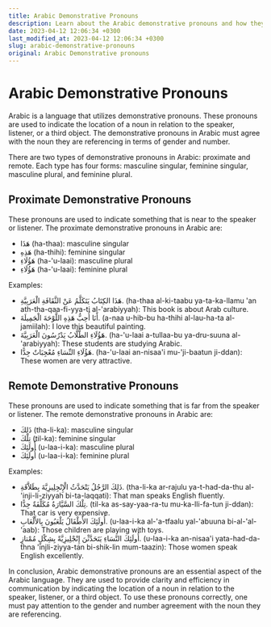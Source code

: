 ```yaml
---
title: Arabic Demonstrative Pronouns
description: Learn about the Arabic demonstrative pronouns and how they are used in the language.
date: 2023-04-12 12:06:34 +0300
last_modified_at: 2023-04-12 12:06:34 +0300
slug: arabic-demonstrative-pronouns
original: Arabic Demonstrative pronouns
---
```

# Arabic Demonstrative Pronouns 

Arabic is a language that utilizes demonstrative pronouns. These pronouns are used to indicate the location of a noun in relation to the speaker, listener, or a third object. The demonstrative pronouns in Arabic must agree with the noun they are referencing in terms of gender and number.

There are two types of demonstrative pronouns in Arabic: proximate and remote. Each type has four forms: masculine singular, feminine singular, masculine plural, and feminine plural.

## Proximate Demonstrative Pronouns

These pronouns are used to indicate something that is near to the speaker or listener. The proximate demonstrative pronouns in Arabic are:

- هَذَا (ha-thaa): masculine singular
- هَذِهِ (ha-thihi): feminine singular
- هَؤُلَاءِ (ha-'u-laai): masculine plural
- هَؤُلَاءِ (ha-'u-laai): feminine plural

Examples: 

- هَذَا الكِتَابُ يَتَكَلَّمُ عَنْ الثَّقَافَةِ الْعَرَبِيَّةِ. (ha-thaa al-ki-taabu ya-ta-ka-llamu 'an ath-tha-qaa-fi-yya-ti al-'arabiyyah): This book is about Arab culture.
- أََنَا أُحِبُّ هَذِهِ اللَّوْحَةَ الْجَمِيلَةَ. (a-naa u-hib-bu ha-thihi al-lau-ha-ta al-jamiilah): I love this beautiful painting.
- هَؤُلَاءِ الطُّلَّابُ يَدْرُسُونَ الْعَرَبِيَّةَ. (ha-'u-laai a-tullaa-bu ya-dru-suuna al-'arabiyyah): These students are studying Arabic.
- هَؤُلَاءِ النِّسَاءِ مُعْجِبَاتٌ جِدًّا. (ha-'u-laai an-nisaa'i mu-'ji-baatun ji-ddan): These women are very attractive.

## Remote Demonstrative Pronouns

These pronouns are used to indicate something that is far from the speaker or listener. The remote demonstrative pronouns in Arabic are:

- ذَلِكَ (tha-li-ka): masculine singular
- تِلْكَ (til-ka): feminine singular
- أُولَئِكَ (u-laa-i-ka): masculine plural
- أُولَئِكَ (u-laa-i-ka): feminine plural

Examples: 

- ذَلِكَ الرَّجُلُ يَتْحَدَّثُ الْإِنْجِلِيزِيَّةَ بِطَلاَّقَةِ. (tha-li-ka ar-rajulu ya-t-had-da-thu al-'inji-li-ziyyah bi-ta-laqqati): That man speaks English fluently.
- تِلْكَ السَّيَّارَةُ مُكَلِّفَةٌ جِدًّا. (til-ka as-say-yaa-ra-tu mu-ka-lli-fa-tun ji-ddan): That car is very expensive.
- أُولَئِكَ الأَطْفَالُ يَلْعَبُونَ بِالأَلْعَابِ. (u-laa-i-ka al-'a-tfaalu yal-'abuuna bi-al-'al-'aab): Those children are playing with toys.
- أُولَئِكَ النَّسَاءِ يَتَحَدَّثْنَ إِنْجْلِيزِيَّةً بِشِكْلٍ مُمْتازٍ. (u-laa-i-ka an-nisaa'i yata-had-da-thna 'injli-ziyya-tan bi-shik-lin mum-taazin): Those women speak English excellently.

In conclusion, Arabic demonstrative pronouns are an essential aspect of the Arabic language. They are used to provide clarity and efficiency in communication by indicating the location of a noun in relation to the speaker, listener, or a third object. To use these pronouns correctly, one must pay attention to the gender and number agreement with the noun they are referencing.